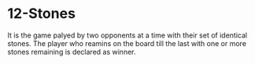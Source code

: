# 12-Stones
It is the game palyed by two opponents at a time with their set of identical stones.
The player who reamins on the board till the last with one or more stones remaining is declared as winner.
